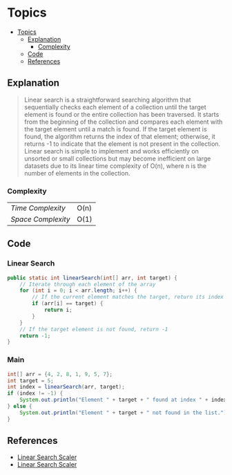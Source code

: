 
# Topics
- [Topics](#Topics)
  - [Explanation](#Explanation)
    - [Complexity](#Complexity) 
  - [Code](#Code)
  - [References](#references)


## Explanation
> Linear search is a straightforward searching algorithm that sequentially checks each element of a collection until the target element is found or the entire collection has been traversed. It starts from the beginning of the collection and compares each element with the target element until a match is found. If the target element is found, the algorithm returns the index of that element; otherwise, it returns -1 to indicate that the element is not present in the collection. Linear search is simple to implement and works efficiently on unsorted or small collections but may become inefficient on large datasets due to its linear time complexity of O(n), where n is the number of elements in the collection.

### Complexity
<table>
  <tr>
    <td><I>Time Complexity<I></td> 
    <td>O(n)</td>  
  </tr>
  <tr>
    <td><I>Space Complexity<I></td>
    <td>O(1)</td>
  </tr>  
</table>

## Code
### Linear Search
```Java
public static int linearSearch(int[] arr, int target) {
    // Iterate through each element of the array
    for (int i = 0; i < arr.length; i++) {
        // If the current element matches the target, return its index
        if (arr[i] == target) {
            return i;
        }
    }
    // If the target element is not found, return -1
    return -1;
}
```

### Main
```Java
int[] arr = {4, 2, 8, 1, 9, 5, 7};
int target = 5;
int index = linearSearch(arr, target);
if (index != -1) {
    System.out.println("Element " + target + " found at index " + index + ".");
} else {
    System.out.println("Element " + target + " not found in the list.");
}
```

## References
* [Linear Search Scaler](https://www.scaler.com/topics/data-structures/linear-search-algorithm/)
* [Linear Search Scaler](https://www.scaler.com/topics/linear-search-in-java/)
